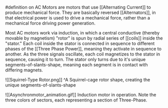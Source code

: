 #definition on 
AC Motors are motors that use [[Alternating Current]] to produce mechanical force. They are basically reversed [[Alternators]], in that electrical power is used to drive a mechanical force, rather than a mechanical force driving power generation.

Most AC motors work via induction, in which a central conductive (thereby movable by magnetism) "rotor" is spun by radial series of [[coils]] inside the "stator." Each coil inside the stator is connected in sequence to different phases of the [[Three Phase Power]], meaning they activate in sequence to another. As the three signals oscillate, each coil magnetizes to the stator in sequence, causing it to turn. The stator only turns due to it's unique segments-of-slants-shape, meaning each segment is in contact with differing magnets.

![[Squirrel-Type Rotor.png]]
^A Squirrel-cage rotor shape, creating the unique segments-of-slants-shape

![[Asynchronmotor_animation.gif]]
Induction motor in operation. Note the three colors of sectors, each representing a section of Three-Phase.